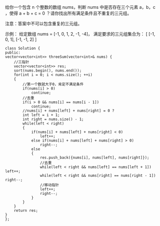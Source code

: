 给你一个包含 n 个整数的数组 nums，判断 nums 中是否存在三个元素 a，b，c ，使得 a + b + c = 0 ？请你找出所有满足条件且不重复的三元组。

注意：答案中不可以包含重复的三元组。

示例：
给定数组 nums = [-1, 0, 1, 2, -1, -4]，
满足要求的三元组集合为：
[
  [-1, 0, 1],
  [-1, -1, 2]
]

    class Solution {
    public:
    vector<vector<int>> threeSum(vector<int>& nums) {
        //三指针
        vector<vector<int>> res;
        sort(nums.begin(), nums.end());
        for(int i = 0; i < nums.size(); ++i)
        {
            //第一个数就大于0，肯定不满足条件
            if(nums[i] > 0)
                continue;
            //去重
            if(i > 0 && nums[i] == nums[i - 1])
                continue;
            //nums[i] + nums[left] + nums[right] = 0 ?
            int left = i + 1;
            int right = nums.size() - 1;
            while(left < right)
            {
                if(nums[i] + nums[left] + nums[right] < 0)
                    left++;
                else if(nums[i] + nums[left] + nums[right] > 0)
                    right--;
                else
                {
                    res.push_back({nums[i], nums[left], nums[right]});
                    //去重
                    while(left < right && nums[left] == nums[left + 1]) left++;
                    while(left < right && nums[right] == nums[right - 1]) right--; 
                    //移动指针
                    left++;
                    right--;
                }
            }
        }
        return res;
    }
    };
